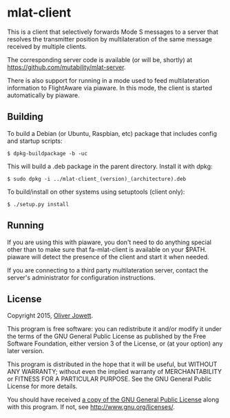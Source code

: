 # mlat-client

This is a client that selectively forwards Mode S messages to a
server that resolves the transmitter position by multilateration of the same
message received by multiple clients.

The corresponding server code is available (or will be, shortly) at
https://github.com/mutability/mlat-server.

There is also support for running in a mode used to feed multilateration
information to FlightAware via piaware. In this mode, the client is started
automatically by piaware.

## Building

To build a Debian (or Ubuntu, Raspbian, etc) package that includes config
and startup scripts:

    $ dpkg-buildpackage -b -uc

This will build a .deb package in the parent directory. Install it with dpkg:

    $ sudo dpkg -i ../mlat-client_(version)_(architecture).deb

To build/install on other systems using setuptools (client only):

    $ ./setup.py install

## Running

If you are using this with piaware, you don't need to do anything special
other than to make sure that fa-mlat-client is available on your $PATH.
piaware will detect the presence of the client and start it when needed.

If you are connecting to a third party multilateration server, contact the
server's administrator for configuration instructions.

## License

Copyright 2015, [Oliver Jowett](mailto:oliver@mutability.co.uk).

This program is free software: you can redistribute it and/or modify
it under the terms of the GNU General Public License as published by
the Free Software Foundation, either version 3 of the License, or
(at your option) any later version.

This program is distributed in the hope that it will be useful,
but WITHOUT ANY WARRANTY; without even the implied warranty of
MERCHANTABILITY or FITNESS FOR A PARTICULAR PURPOSE.  See the
GNU General Public License for more details.

You should have received [a copy of the GNU General Public License](COPYING)
along with this program.  If not, see <http://www.gnu.org/licenses/>.

